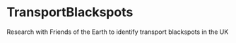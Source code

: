 # TransportBlackspots
Research with Friends of the Earth to identify transport blackspots in the UK
